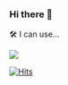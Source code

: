 ### Hi there 👋

🛠 I can use...

<img src="https://img.shields.io/badge/html-E34F26?style=for-the-badge&logo=html5&logoColor=white">
<img src="https://img.shields.io/badge/CSS-1572B6?style=flat&logo=CSS3&logoColor=white"/>

                                                                                                                                                   
[![Hits](https://hits.seeyoufarm.com/api/count/incr/badge.svg?url=https%3A%2F%2Fgithub.com%2Fhyoredm%2Fhyoredm&count_bg=%23AA01FF&title_bg=%23525053&icon=&icon_color=%23E7E7E7&title=hits&edge_flat=false)](https://hits.seeyoufarm.com)

<!--
**hyoredm/hyoredm** is a ✨ _special_ ✨ repository because its `README.md` (this file) appears on your GitHub profile.

Here are some ideas to get you started:

- 🔭 I’m currently working on ...
- 🌱 I’m currently learning ...
- 👯 I’m looking to collaborate on ...
- 🤔 I’m looking for help with ...
- 💬 Ask me about ...
- 📫 How to reach me: ...
- 😄 Pronouns: ...
- ⚡ Fun fact: ...
-->
